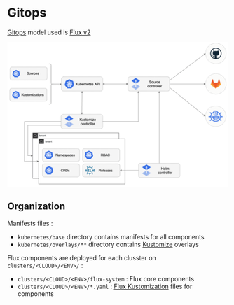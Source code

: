 # Gitops

[Gitops](https://www.weave.works/technologies/gitops/) model used is [Flux v2](https://toolkit.fluxcd.io/)

![overview](../img/gitops-toolkit.png)

## Organization

Manifests files :

* `kubernetes/base` directory contains manifests for all components
* `kubernetes/overlays/**` directory contains [Kustomize](https://kustomize.io/) overlays

Flux components are deployed for each clusster on `clusters/<CLOUD>/<ENV>/` :

* `clusters/<CLOUD>/<ENV>/flux-system` : Flux core components
* `clusters/<CLOUD>/<ENV>/*.yaml` : [Flux Kustomization](https://toolkit.fluxcd.io/components/kustomize/kustomization/) files for components

